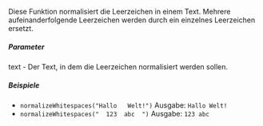 Diese Funktion normalisiert die Leerzeichen in einem Text. Mehrere aufeinanderfolgende Leerzeichen werden durch ein einzelnes Leerzeichen ersetzt.

##### Parameter
text - Der Text, in dem die Leerzeichen normalisiert werden sollen.

##### Beispiele
* `normalizeWhitespaces("Hallo   Welt!")` Ausgabe: `Hallo Welt!`
* `normalizeWhitespaces("  123  abc  ")` Ausgabe: ` 123 abc ` 
